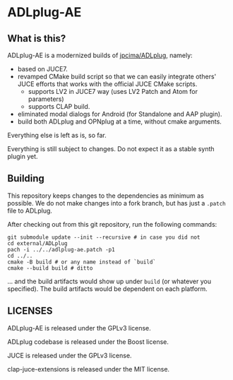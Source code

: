 # ADLplug-AE

## What is this?

ADLplug-AE is a modernized builds of [jpcima/ADLplug](https://github.com/jpcima/ADLplug/), namely:

- based on JUCE7.
- revamped CMake build script so that we can easily integrate others'
  JUCE efforts that works with the official JUCE CMake scripts.
  - supports LV2 in JUCE7 way (uses LV2 Patch and Atom for parameters)
  - supports CLAP build.
- eliminated modal dialogs for Android (for Standalone and AAP plugin).
- build both ADLplug and OPNplug at a time, without cmake arguments.

Everything else is left as is, so far.

Everything is still subject to changes. Do not expect it as a stable synth plugin yet.

## Building

This repository keeps changes to the dependencies as minimum as possible.
We do not make changes into a fork branch, but has just a `.patch` file to ADLplug.

After checking out from this git repository, run the following commands:

```
git submodule update --init --recursive # in case you did not
cd external/ADLplug
pach -i ../../adlplug-ae.patch -p1
cd ../..
cmake -B build # or any name instead of `build`
cmake --build build # ditto
```

... and the build artifacts would show up under `build` (or whatever you specified). The build artifacts would be dependent on each platform.

## LICENSES

ADLplug-AE is released under the GPLv3 license.

ADLplug codebase is released under the Boost license.

JUCE is released under the GPLv3 license.

clap-juce-extensions is released under the MIT license.

